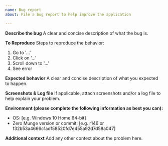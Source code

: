 ```yaml
---
name: Bug report
about: File a bug report to help improve the application

---
```


**Describe the bug**
A clear and concise description of what the bug is.

**To Reproduce**
Steps to reproduce the behavior:
1. Go to '...'
2. Click on '...'
3. Scroll down to '...'
4. See error

**Expected behavior**
A clear and concise description of what you expected to happen.

**Screenshots & Log file**
If applicable, attach screenshots and/or a log file to help explain your problem.

**Environment (please complete the following information as best you can):**
 - OS: [e.g. Windows 10 Home 64-bit]
 - Zero Munge version or commit: [e.g. r146 or f32b53a4666c1adf58520fd7e455a92d7d58a047]

**Additional context**
Add any other context about the problem here.
